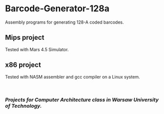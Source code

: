# Barcode-Generator-128a

Assembly programs for generating 128-A coded barcodes.

## Mips project 
Tested with Mars 4.5 Simulator.<br>

## x86 project 
Tested with NASM assembler and gcc compiler on a Linux system.<br><br><br>

### *Projects for Computer Architecture class in Warsaw University of Technology.*


